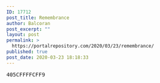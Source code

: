 ```yaml
---
ID: 17712
post_title: Remembrance
author: Balcoran
post_excerpt: ""
layout: post
permalink: >
  https://portalrepository.com/2020/03/23/remembrance/
published: true
post_date: 2020-03-23 18:18:33
---
```

<pre>405CFFFFCFF9</pre>